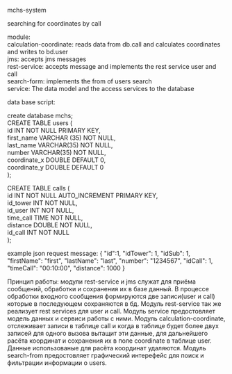 mchs-system

searching for coordinates by call

module:  
   calculation-coordinate:  reads data from db.call and calculates coordinates and writes to bd.user  
   jms: accepts jms messages  
   rest-service: accepts message and implements the rest service user and call  
   search-form: implements the from of users search  
   service: The data model and the access services to the database  

data base script:

create database mchs;  
CREATE TABLE users (  
  id INT NOT NULL PRIMARY KEY,  
  first_name VARCHAR (35) NOT NULL,  
  last_name VARCHAR(35) NOT NULL,  
  number   VARCHAR(35) NOT NULL,  
  coordinate_x DOUBLE DEFAULT 0,  
  coordinate_y DOUBLE DEFAULT 0  
);  

CREATE TABLE calls (  
  id INT NOT NULL AUTO_INCREMENT PRIMARY KEY,  
  id_tower INT NOT NULL,  
  id_user INT NOT NULL,  
  time_call TIME NOT NULL,  
  distance DOUBLE NOT NULL,  
  id_call INT NOT NULL  
);  

example json request message:
{
        "id":1,
        "idTower": 1,
        "idSub": 1,
        "firstName": "first",
        "lastName": "last",
        "number": "1234567",
        "idCall": 1,
        "timeCall": "00:10:00",
        "distance": 1000
}

Принцип работы: модули rest-service и jms служат для приёма сообщений, обработки и сохранения их в базе данный. 
В процессе обработки входного сообщения формируются две записи(user и call) которые в последующем сохраняются в бд. Модуль rest-service так же реализует rest services для user и call.
Модуль service предостовляет модель данных и сервиси работы с ними. Модуль calculation-coordinate, 
отслеживает записи в таблице call и когда в таблице будет более двух записей для одного вызова вытащит эти данные, для дальнейшего расёта координат и сохранения их в поле coordinate в таблице user. 
Данные использованые для расёта координат удаляются. Модуль search-from предостовляет графический интерефейс для поиск и фильтрации информации о users.
